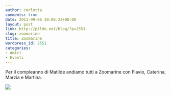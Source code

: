 ```yaml
---
author: carlotta
comments: true
date: 2011-09-06 20:08:23+00:00
layout: post
link: http://pilde.net/blog/?p=2551
slug: zoomarine
title: Zoomarine
wordpress_id: 2551
categories:
- Amici
- Eventi
---
```


Per il compleanno di Matilde andiamo tutti a Zoomarine con Flavio, Caterina, Marzia e Martina.

![]({{baseurl}}/uploads/2011/10/zoomarine.jpg)



